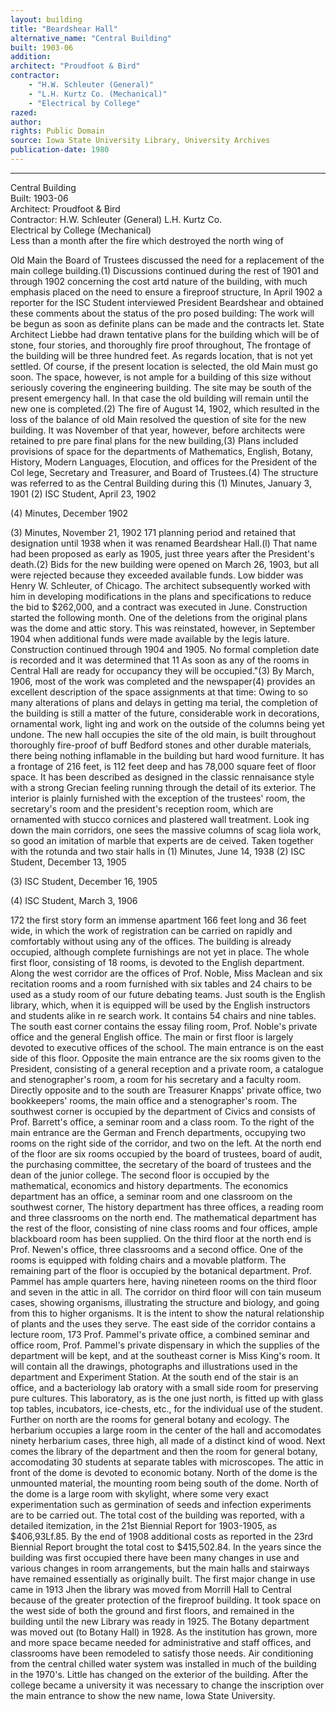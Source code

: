 ```yaml
---
layout: building
title: "Beardshear Hall"
alternative_name: "Central Building"
built: 1903-06
addition:
architect: "Proudfoot & Bird"
contractor: 
    - "H.W. Schleuter (General)"
    - "L.H. Kurtz Co. (Mechanical)"
    - "Electrical by College"
razed: 
author:
rights: Public Domain
source: Iowa State University Library, University Archives
publication-date: 1980 
---
```

---
Central Building  
Built:  1903-06  
Architect:  Proudfoot &  Bird  
Contractor:  H.W.  Schleuter  (General)  L.H.  Kurtz Co.  
Electrical by College  (Mechanical)  
Less  than  a  month after the fire which destroyed  the north wing of  

Old Main the Board of Trustees discussed the need for a replacement of the main college building.(1) Discussions continued during the rest of 1901 and through 1902 concerning the cost artd nature of the building, with much emphasis placed on the need to ensure a fireproof structure, 
In April 1902 a reporter for the ISC Student interviewed President Beardshear and obtained these comments about the status of the pro posed building: 
The work will be begun as soon as definite plans can be made and the contracts let. State Architect Liebbe had drawn tentative plans for the building which will be of stone, four stories, and thoroughly fire proof throughout, The frontage of the building will be three hundred feet. As regards location, that is not yet settled. Of course, if the present location is selected, the old Main must go soon. The space, however, is not ample for a building of this size without seriously covering the engineering building. The site may be south of the present emergency hall. In that case the old building will remain until the new one is completed.(2) 
The fire of August 14, 1902, which resulted in the loss of the balance of old Main resolved the question of site for the new building. It was November of that year, however, before architects were retained to pre pare final plans for the new building,(3) Plans included provisions of space for the departments of Mathematics, English, Botany, History, Modern Languages, Elocution, and offices for the President of the Col lege, Secretary and Treasurer, and Board of Trustees.(4) 
The structure was referred to as the Central Building during this 
(1) Minutes, January 3, 1901 
(2) 
ISC Student, April 23, 1902 

(4) 
Minutes, December 1902 


(3) Minutes, November 21, 1902 
171 
planning period and retained that designation until 1938 when it was renamed Beardshear Hall.(l) That name had been proposed as early as 1905, just three years after the President's death.(2) 
Bids for the new building were opened on March 26, 1903, but all were rejected because they exceeded available funds. Low bidder was Henry 
W. Schleuter, of Chicago. The architect subsequently worked with him in developing modifications in the plans and specifications to reduce the bid to $262,000, and a contract was executed in June. Construction started the following month. One of the deletions from the original plans was the dome and attic story. This was reinstated, however, in September 1904 when additional funds were made available by the legis lature. 
Construction continued through 1904 and 1905. No formal completion date is recorded and it was determined that 11 As soon as any of the rooms in Central Hall are ready for occupancy they will be occupied."(3) 
By March, 1906, most of the work was completed and the newspaper(4) provides an excellent description of the space assignments at that time: 
Owing to so many alterations of plans and delays in getting ma terial, the completion of the building is still a matter of the future, considerable work in decorations, ornamental work, light ing and work on the outside of the columns being yet undone. The new hall occupies the site of the old main, is built throughout thoroughly fire-proof of buff Bedford stones and other durable materials, there being nothing inflamable in the building but hard wood furniture. It has a frontage of 216 feet, is 112 feet deep and has 78,000 square feet of floor space. It has been described as designed in the classic rennaisance style with a strong Grecian feeling running through the detail of its exterior. The interior is plainly furnished with the exception of the trustees' room, the secretary's room and the president's reception room, which are ornamented with stucco cornices and plastered wall treatment. Look ing down the main corridors, one sees the massive columns of scag liola work, so good an imitation of marble that experts are de ceived. Taken together with the rotunda and two stair halls in 
(1) Minutes, June 14, 1938 
(2) 
ISC Student, December 13, 1905 

(3) 
ISC Student, December 16, 1905 

(4) 
ISC Student, March 3, 1906 


172 
the first story form an immense apartment 166 feet long and 36 feet wide, in which the work of registration can be carried on rapidly and comfortably without using any of the offices. 
The building is already occupied, although complete furnishings are not yet in place. The whole first floor, consisting of 18 rooms, is devoted to the English department. Along the west corridor are the offices of Prof. Noble, Miss Maclean and six recitation rooms and a room furnished with six tables and 24 chairs to be used as a study room of our future debating teams. Just south is the English library, which, when it is equipped will be used by the English instructors and students alike in re search work. It contains 54 chairs and nine tables. The south east corner contains the essay filing room, Prof. Noble's private office and the general English office. 
The main or first floor is largely devoted to executive offices of the school. The main entrance is on the east side of this floor. Opposite the main entrance are the six rooms given to the President, consisting of a general reception and a private room, a catalogue and stenographer's room, a room for his secretary and a faculty room.  Directly opposite and to the south are Treasurer Knapps' private office, two bookkeepers' rooms, the main office and a stenographer's room. The southwest corner is occupied by the department of Civics and consists of Prof. Barrett's office, a seminar room and a class room. To the right of the main entrance are the German and French departments, occupying two rooms on the right side of the corridor, and two on the left. At the north end of the floor are six rooms occupied by the board of trustees, board of audit, the purchasing committee, the secretary of the board of trustees and the dean of the junior college. 
The second floor is occupied by the mathematical, economics and history departments. The economics department has an office, a seminar room and one classroom on the southwest corner, The history department has three offices, a reading room and three classrooms on the north end. The mathematical department has the rest of the floor, consisting of nine class rooms and four offices, ample blackboard room has been supplied. 
On the third floor at the north end is Prof. Newen's office, three classrooms and a second office. One of the rooms is equipped with folding chairs and a movable platform. The remaining part of the floor is occupied by the botanical department. Prof. Pammel has ample quarters here, having nineteen rooms on the third floor and seven in the attic in all. The corridor on third floor will con tain museum cases, showing organisms, illustrating the structure and biology, and going from this to higher organisms. It is the intent to show the natural relationship of plants and the uses they serve. The east side of the corridor contains a lecture room, 
173 
Prof. Pammel's private office, a combined seminar and office room, Prof. Pammel's private dispensary in which the supplies of the department will be kept, and at the southeast corner is Miss King's room. It will contain all the drawings, photographs and illustrations used in the department and Experiment Station. At the south end of the stair is an office, and a bacteriology lab oratory with a small side room for preserving pure cultures. This laboratory, as is the one just north, is fitted up with glass top tables, incubators, ice-chests, etc., for the individual use of the student. Further on north are the rooms for general botany and ecology. The herbarium occupies a large room in the center of the hall and accomodates ninety herbarium cases, three high, all made of a distinct kind of wood. Next comes the library of the department and then the room for general botany, accomodating 30 students at separate tables with microscopes. The attic in front of the dome is devoted to economic botany. North of the dome is the unmounted material, the mounting room being south of the dome. North of the dome is a large room with skylight, where some very exact experimentation such as germination of seeds and infection experiments are to be carried out. 
The total cost of the building was reported, with a detailed itemization, in the 21st Biennial Report for 1903-1905, as $406,93Lf.85. By the end of 1908 additional costs as reported in the 23rd Biennial Report brought the total cost to $415,502.84. 
In the years since the building was first occupied there have been many changes in use and various changes in room arrangements, but the main halls and stairways have remained essentially as originally built. 
The first major change in use came in 1913 Jhen the library was moved from Morrill Hall to Central because of the greater protection of the fireproof building. It took space on the west side of both the ground and first floors, and remained in the building until the new Library was ready in 1925. 
The Botany department was moved out (to Botany Hall) in 1928. 
As the institution has grown, more and more space became needed for administrative and staff offices, and classrooms have been remodeled to satisfy those needs. Air conditioning from the central chilled water system was installed in much of the building in the 1970's. 
Little has changed on the exterior of the building. After the college became a university it was necessary to change the inscription over the main entrance to show the new name, Iowa State University.